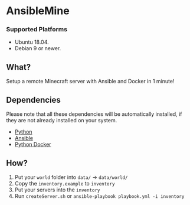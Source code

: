 # AnsibleMine

### Supported Platforms

* Ubuntu 18.04.
* Debian 9 or newer.

## What?

Setup a remote Minecraft server with Ansible and Docker in 1 minute!

## Dependencies

Please note that all these dependencies will be automatically installed, if they are not already installed on your system.

* [Python](https://www.python.org/downloads/)
* [Ansible](https://docs.ansible.com/ansible/latest/installation_guide/intro_installation.html)
* [Python Docker](https://pypi.org/project/docker/)

## How?

1. Put your `world` folder into `data/` -> `data/world/`
1. Copy the `inventory.example` to `inventory`
1. Put your servers into the `inventory`
1. Run `createServer.sh` or `ansible-playbook playbook.yml -i inventory`
